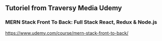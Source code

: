 ## Tutoriel from Traversy Media Udemy

### MERN Stack Front To Back: Full Stack React, Redux & Node.js

https://www.udemy.com/course/mern-stack-front-to-back/
